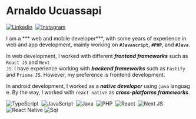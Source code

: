  # Arnaldo Ucuassapi

 [![Linkedin](https://img.shields.io/badge/-LinkedIn-blue?style=for-the-badge&logo=Linkedin&&target=_blanklogoColor=white&link=https://www.linkedin.com/in/arnaldo-ucuassapi-740252247/)](https://www.linkedin.com/in/arnaldo-ucuassapi-740252247/) 
 [![Instagram](https://img.shields.io/badge/-Instagram-a200ff?style=for-the-badge&logo=discord&logoColor=white&link=https://medium.com/@armanco)](https://instagram.com/arnaldoucuasspi) 
  
 I am a *** web and mobile developer***, with some years of experience in web and app development, mainly working on **`#Javascript`**, **`#PHP`**, and **`#Java`**. 
  
 In web development, I worked with different ***frontend frameworks*** such as `React JS` and `Next JS`. I have experience working with ***backend frameworks*** such as `Fastify` and `Prisma JS`. However, my preference is frontend development. 
  
 In android development, I worked as a ***native developer*** using `java` language. By the way, I worked with `react native` as ***cross-platforms frameworks***. 
  
 ![TypeScript](https://img.shields.io/badge/typescript-%23007ACC.svg?style=flat-square&logo=typescript&logoColor=white) 
 ![JavaScript](https://img.shields.io/badge/javascript-%23323330.svg?style=flat-square&logo=javascript&logoColor=%23F7DF1E) 
 ![Java](https://img.shields.io/badge/java-%230095D5.svg?style=flat-square&logo=java&logoColor=white) 
 ![PHP](https://img.shields.io/badge/php-%23777BB4.svg?style=flat-square&logo=php&logoColor=white) 
 ![React](https://img.shields.io/badge/react-%2320232a.svg?style=flat-square&logo=react&logoColor=%2361DAFB) 
 ![Next JS](https://img.shields.io/badge/Next-black?style=flat-square&logo=next.js&logoColor=white) 
 ![React Native](https://img.shields.io/badge/react_native-%2320232a.svg?style=flat-square&logo=react&logoColor=%2361DAFB)
 ![Sql](https://img.shields.io/badge/sql-%2320232a.svg?style=flat-square&logo=sql&logoColor=%2361DAFB)

<!---
arnaldoucuassapi/arnaldoucuassapi is a ✨ special ✨ repository because its `README.md` (this file) appears on your GitHub profile.
You can click the Preview link to take a look at your changes.
--->
